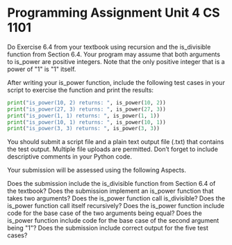 
# Programming Assignment Unit 4 CS 1101

Do Exercise 6.4 from your textbook using recursion and the is_divisible function from Section 6.4. Your program may assume that both arguments to is_power are positive integers. Note that the only positive integer that is a power of "1" is "1" itself.

After writing your is_power function, include the following test cases in your script to exercise the function and print the results:

```python
print("is_power(10, 2) returns: ", is_power(10, 2))
print("is_power(27, 3) returns: ", is_power(27, 3))
print("is_power(1, 1) returns: ", is_power(1, 1))
print("is_power(10, 1) returns: ", is_power(10, 1))
print("is_power(3, 3) returns: ", is_power(3, 3))
```

You should submit a script file and a plain text output file (.txt) that contains the test output. Multiple file uploads are permitted. Don’t forget to include descriptive comments in your Python code.

Your submission will be assessed using the following Aspects.

Does the submission include the is_divisible function from Section 6.4 of the textbook?
Does the submission implement an is_power function that takes two arguments?
Does the is_power function call is_divisible?
Does the is_power function call itself recursively?
Does the is_power function include code for the base case of the two arguments being equal?
Does the is_power function include code for the base case of the second argument being "1"?
Does the submission include correct output for the five test cases?
